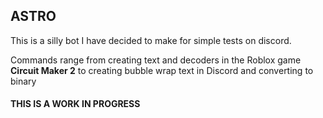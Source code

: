 ## ASTRO
This is a silly bot I have decided to make for simple tests on discord.

Commands range from creating text and decoders in the Roblox game **Circuit Maker 2** to creating bubble wrap text in Discord and converting to binary

#### THIS IS A WORK IN PROGRESS

